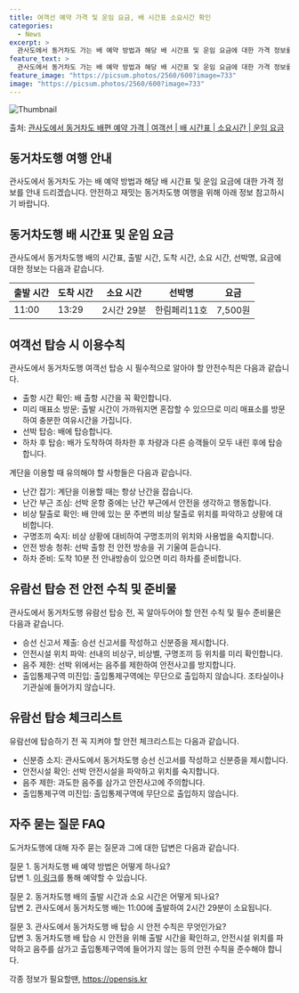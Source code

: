 ```yaml
---
title: 여객선 예약 가격 및 운임 요금, 배 시간표 소요시간 확인
categories:
  - News
excerpt: >
  관사도에서 동거차도 가는 배 예약 방법과 해당 배 시간표 및 운임 요금에 대한 가격 정보를 안내 드리겠습니다. 안전하고 재밋는 동거차도행 여행을 위해 아래 정보 참고하시기 바랍니다. 동거차도행 배편 예약하기 👈 클릭관사도에서 동거차도행 배 시간표출발 시간도착 시간소요 시간선박명요금11:0013:292시간 29분한림페리11호7,500원동거차도행 배편 예약하기 👈 클릭관사도에서 동거차도행 여객선 탑승 시 이용수칙여객선 탑승 시 필수적으로 알아야 할 안전수칙들. 1) 출항 시간 확인: 배 출항 시간을 꼭 확인합니다. 2) 미리 매표소 방문: 출발 시간이 가까워지면 혼잡할 수 있으므로 미리 매표소를 방문하여 충분한 여유시간을 가집니다. 3) 선박 탑승: 배에 탑승합니다. 4) 하차 후 탑승: 배가 도착하여 하차..
feature_text: >
  관사도에서 동거차도 가는 배 예약 방법과 해당 배 시간표 및 운임 요금에 대한 가격 정보를 안내 드리겠습니다. 안전하고 재밋는 동거차도행 여행을 위해 아래 정보 참고하시기 바랍니다. 동거차도행 배편 예약하기 👈 클릭관사도에서 동거차도행 배 시간표출발 시간도착 시간소요 시간선박명요금11:0013:292시간 29분한림페리11호7,500원동거차도행 배편 예약하기 👈 클릭관사도에서 동거차도행 여객선 탑승 시 이용수칙여객선 탑승 시 필수적으로 알아야 할 안전수칙들. 1) 출항 시간 확인: 배 출항 시간을 꼭 확인합니다. 2) 미리 매표소 방문: 출발 시간이 가까워지면 혼잡할 수 있으므로 미리 매표소를 방문하여 충분한 여유시간을 가집니다. 3) 선박 탑승: 배에 탑승합니다. 4) 하차 후 탑승: 배가 도착하여 하차..
feature_image: "https://picsum.photos/2560/600?image=733"
image: "https://picsum.photos/2560/600?image=733"
---
```


![Thumbnail](https://img1.daumcdn.net/thumb/R800x0/?scode=mtistory2&fname=https%3A%2F%2Fblog.kakaocdn.net%2Fdn%2FbXQzHE%2FbtsHB6q46iO%2FFU1maXXLVa13XIqhIBtxGK%2Fimg.webp)

<p>출처: <a href="https://opensis.kr/entry/%EA%B4%80%EC%82%AC%EB%8F%84%EC%97%90%EC%84%9C-%EB%8F%99%EA%B1%B0%EC%B0%A8%EB%8F%84-%EB%B0%B0%ED%8E%B8-%EC%98%88%EC%95%BD-%EA%B0%80%EA%B2%A9-%EC%97%AC%EA%B0%9D%EC%84%A0-%EB%B0%B0-%EC%8B%9C%EA%B0%84%ED%91%9C-%EC%86%8C%EC%9A%94%EC%8B%9C%EA%B0%84-%EC%9A%B4%EC%9E%84-%EC%9A%94%EA%B8%88" rel="dofollow">관사도에서 동거차도 배편 예약 가격 | 여객선 | 배 시간표 | 소요시간 | 운임 요금</a> </p>

## 동거차도행 여행 안내

관사도에서 동거차도 가는 배 예약 방법과 해당 배 시간표 및 운임 요금에 대한 가격 정보를 안내 드리겠습니다. 안전하고 재밋는 동거차도행
여행을 위해 아래 정보 참고하시기 바랍니다.

## 동거차도행 배 시간표 및 운임 요금

관사도에서 동거차도행 배의 시간표, 출발 시간, 도착 시간, 소요 시간, 선박명, 요금에 대한 정보는 다음과 같습니다.

**출발 시간** | **도착 시간** | **소요 시간** | **선박명** | **요금**  
---|---|---|---|---  
11:00 | 13:29 | 2시간 29분 | 한림페리11호 | 7,500원  
  
## 여객선 탑승 시 이용수칙

관사도에서 동거차도행 여객선 탑승 시 필수적으로 알아야 할 안전수칙은 다음과 같습니다.

  * 출항 시간 확인: 배 출항 시간을 꼭 확인합니다.
  * 미리 매표소 방문: 출발 시간이 가까워지면 혼잡할 수 있으므로 미리 매표소를 방문하여 충분한 여유시간을 가집니다.
  * 선박 탑승: 배에 탑승합니다.
  * 하차 후 탑승: 배가 도착하여 하차한 후 차량과 다른 승객들이 모두 내린 후에 탑승합니다.

계단을 이용할 때 유의해야 할 사항들은 다음과 같습니다.

  * 난간 잡기: 계단을 이용할 때는 항상 난간을 잡습니다.
  * 난간 부근 조심: 선박 운항 중에는 난간 부근에서 안전을 생각하고 행동합니다.
  * 비상 탈출로 확인: 배 안에 있는 문 주변의 비상 탈출로 위치를 파악하고 상황에 대비합니다.
  * 구명조끼 숙지: 비상 상황에 대비하여 구명조끼의 위치와 사용법을 숙지합니다.
  * 안전 방송 청취: 선박 출항 전 안전 방송을 귀 기울여 듣습니다.
  * 하차 준비: 도착 10분 전 안내방송이 있으면 미리 하차를 준비합니다.

## 유람선 탑승 전 안전 수칙 및 준비물

관사도에서 동거차도행 유람선 탑승 전, 꼭 알아두어야 할 안전 수칙 및 필수 준비물은 다음과 같습니다.

  * 승선 신고서 제출: 승선 신고서를 작성하고 신분증을 제시합니다.
  * 안전시설 위치 파악: 선내의 비상구, 비상벨, 구명조끼 등 위치를 미리 확인합니다.
  * 음주 제한: 선박 위에서는 음주를 제한하여 안전사고를 방지합니다.
  * 출입통제구역 미진입: 출입통제구역에는 무단으로 출입하지 않습니다. 조타실이나 기관실에 들어가지 않습니다.

## 유람선 탑승 체크리스트

유람선에 탑승하기 전 꼭 지켜야 할 안전 체크리스트는 다음과 같습니다.

  * 신분증 소지: 관사도에서 동거차도행 승선 신고서를 작성하고 신분증을 제시합니다.
  * 안전시설 확인: 선박 안전시설을 파악하고 위치를 숙지합니다.
  * 음주 제한: 과도한 음주를 삼가고 안전사고에 주의합니다.
  * 출입통제구역 미진입: 출입통제구역에 무단으로 출입하지 않습니다.

## 자주 묻는 질문 FAQ

도거차도행에 대해 자주 묻는 질문과 그에 대한 답변은 다음과 같습니다.

질문 1. 동거차도행 배 예약 방법은 어떻게 하나요?  
답변 1. [이 링크](예약링크)를 통해 예약할 수 있습니다.

질문 2. 동거차도행 배의 출발 시간과 소요 시간은 어떻게 되나요?  
답변 2. 관사도에서 동거차도행 배는 11:00에 출발하여 2시간 29분이 소요됩니다.

질문 3. 관사도에서 동거차도행 배 탑승 시 안전 수칙은 무엇인가요?  
답변 3. 동거차도행 배 탑승 시 안전을 위해 출발 시간을 확인하고, 안전시설 위치를 파악하고 음주를 삼가고 출입통제구역에 들어가지 않는
등의 안전 수칙을 준수해야 합니다.

 

각종 정보가 필요할땐, <a href="https://opensis.kr" rel="dofollow">https://opensis.kr</a>


